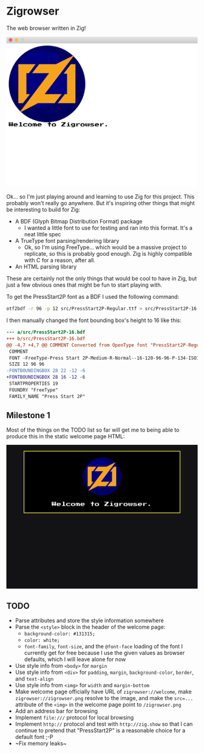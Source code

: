 Zigrowser
=========

The web browser written in Zig!

![The start page](/screenshot01.png)

Ok... so I'm just playing around and learning to use Zig for this project. This probably won't really go
anywhere. But it's inspiring other things that might be interesting to build for Zig:

 * A BDF (Glyph Bitmap Distribution Format) package
   * I wanted a little font to use for testing and ran into this format. It's a neat little spec
 * A TrueType font parsing/rendering library
   * Ok, so I'm using FreeType... which would be a massive project to replicate, so this is probably good
     enough. Zig is highly compatible with C for a reason, after all.
 * An HTML parsing library

These are certainly not the only things that would be cool to have in Zig, but just a few obvious ones that
might be fun to start playing with.

To get the PressStart2P font as a BDF I used the following command:

```sh
otf2bdf -r 96 -p 12 src/PressStart2P-Regular.ttf > src/PressStart2P-16.bdf
```

I then manually changed the font bounding box's height to 16 like this:

```diff
--- a/src/PressStart2P-16.bdf
+++ b/src/PressStart2P-16.bdf
@@ -4,7 +4,7 @@ COMMENT Converted from OpenType font "PressStart2P-Regular.ttf" by "otf2bdf 3.0"
 COMMENT
 FONT -FreeType-Press Start 2P-Medium-R-Normal--16-120-96-96-P-134-ISO10646-1
 SIZE 12 96 96
-FONTBOUNDINGBOX 28 22 -12 -6
+FONTBOUNDINGBOX 28 16 -12 -6
 STARTPROPERTIES 19
 FOUNDRY "FreeType"
 FAMILY_NAME "Press Start 2P"
```

## Milestone 1 ##

Most of the things on the TODO list so far will get me to being able to produce this in the static welcome page HTML:

![Milestone 1 Screenshot](/google-chrome-version-cleaned.png)

## TODO ##

* Parse attributes and store the style information somewhere
* Parse the `<style>` block in the header of the welcome page:
  * `background-color: #131315;`
  * `color: white;`
  * `font-family`, `font-size`, and the `@font-face` loading of the font I currently get for free because I
    use the given values as browser defaults, which I will leave alone for now
* Use style info from `<body>` for `margin`
* Use style info from `<div>` for `padding`, `margin`, `background-color`, `border`, and `text-align`
* Use style info from `<img>` for `width` and `margin-bottom`
* Make welcome page officially have URL of `zigrowser://welcome`, make `zigrowser://zigrowser.png` resolve to
  the image, and make the `src=...` attribute of the `<img>` in the welcome page point to `/zigrowser.png`
* Add an address bar for browsing
* Implement `file:///` protocol for local browsing
* Implement `http://` protocol and test with `http://zig.show` so that I can continue to pretend that
  "PressStart2P" is a reasonable choice for a default font ;-P
* ~Fix memory leaks~

